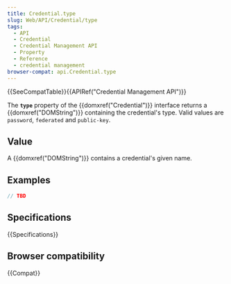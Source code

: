 ```yaml
---
title: Credential.type
slug: Web/API/Credential/type
tags:
  - API
  - Credential
  - Credential Management API
  - Property
  - Reference
  - credential management
browser-compat: api.Credential.type
---
```

{{SeeCompatTable}}{{APIRef("Credential Management API")}}

The **`type`** property of the
{{domxref("Credential")}} interface returns a {{domxref("DOMString")}} containing the
credential's type. Valid values are `password`, `federated` and
`public-key`.

## Value

A {{domxref("DOMString")}} contains a credential's given name.

## Examples

```js
// TBD
```

## Specifications

{{Specifications}}

## Browser compatibility

{{Compat}}
